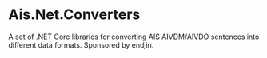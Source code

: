 # Ais.Net.Converters
A set of .NET Core libraries for converting AIS AIVDM/AIVDO sentences into different data formats. Sponsored by endjin.
